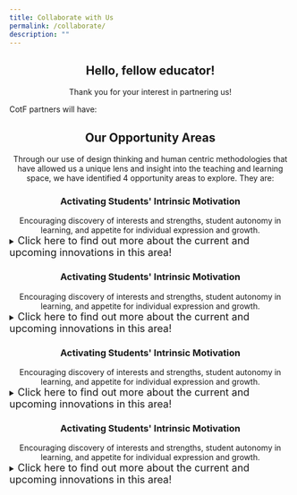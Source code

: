 ```yaml
---
title: Collaborate with Us
permalink: /collaborate/
description: ""
---
```

<center><h2>Hello, fellow educator!</h2></center>

<center>Thank you for your interest in partnering us!</center>

CotF partners will have:

<center><h2>Our Opportunity Areas</h2></center>
<center>Through our use of design thinking and human centric methodologies that have allowed us a unique lens and insight into the teaching and learning space, we have identified 4 opportunity areas to explore. They are:</center>

<center><h3>Activating Students' Intrinsic Motivation</h3></center>
<center>Encouraging discovery of interests and strengths, student autonomy in learning, and appetite for individual expression and growth.</center>
<details>
<summary><font size="+1">Click here to find out more about the current and upcoming innovations in this area!</font></summary><br>
<font size="+1">
<ul>
<li>InteresThing: How might we help students discover, explore, and share their interests?</li>
<li>Learning Gamified: </li>
<li>Monitoring and Self-Regulation in Practical-based Lessons:</li>
</ul>
	</font>
</details>

<center><h3>Activating Students' Intrinsic Motivation</h3></center>
<center>Encouraging discovery of interests and strengths, student autonomy in learning, and appetite for individual expression and growth.</center>
<details>
<summary><font size="+1">Click here to find out more about the current and upcoming innovations in this area!</font></summary><br>
<font size="+1">
<ul>
<li>InteresThing: How might we help students discover, explore, and share their interests?</li>
<li>Learning Gamified: </li>
<li>Monitoring and Self-Regulation in Practical-based Lessons:</li>
</ul>
	</font>
</details>

<center><h3>Activating Students' Intrinsic Motivation</h3></center>
<center>Encouraging discovery of interests and strengths, student autonomy in learning, and appetite for individual expression and growth.</center>
<details>
<summary><font size="+1">Click here to find out more about the current and upcoming innovations in this area!</font></summary><br>
<font size="+1">
<ul>
<li>InteresThing: How might we help students discover, explore, and share their interests?</li>
<li>Learning Gamified: </li>
<li>Monitoring and Self-Regulation in Practical-based Lessons:</li>
</ul>
	</font>
</details>

<center><h3>Activating Students' Intrinsic Motivation</h3></center>
<center>Encouraging discovery of interests and strengths, student autonomy in learning, and appetite for individual expression and growth.</center>
<details>
<summary><font size="+1">Click here to find out more about the current and upcoming innovations in this area!</font></summary><br>
<font size="+1">
<ul>
<li>InteresThing: How might we help students discover, explore, and share their interests?</li>
<li>Learning Gamified: </li>
<li>Monitoring and Self-Regulation in Practical-based Lessons:</li>
</ul>
	</font>
</details>